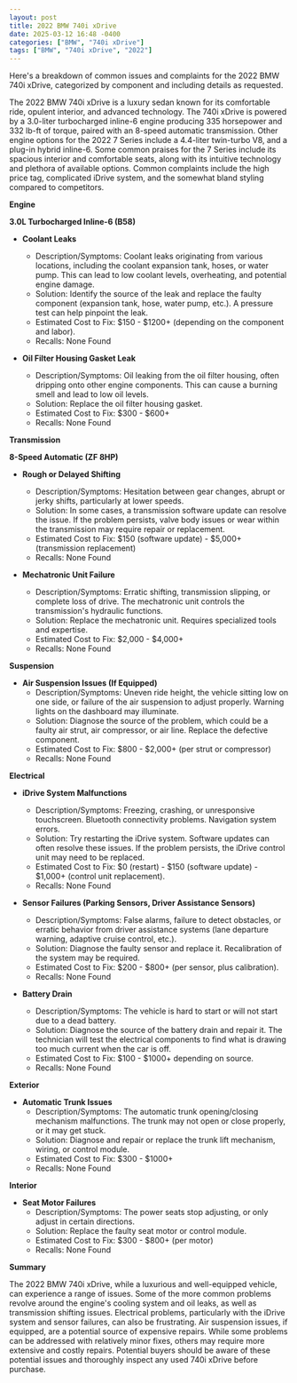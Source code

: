 ```yaml
---
layout: post
title: 2022 BMW 740i xDrive
date: 2025-03-12 16:48 -0400
categories: ["BMW", "740i xDrive"]
tags: ["BMW", "740i xDrive", "2022"]
---
```

Here's a breakdown of common issues and complaints for the 2022 BMW 740i xDrive, categorized by component and including details as requested.

The 2022 BMW 740i xDrive is a luxury sedan known for its comfortable ride, opulent interior, and advanced technology. The 740i xDrive is powered by a 3.0-liter turbocharged inline-6 engine producing 335 horsepower and 332 lb-ft of torque, paired with an 8-speed automatic transmission. Other engine options for the 2022 7 Series include a 4.4-liter twin-turbo V8, and a plug-in hybrid inline-6. Some common praises for the 7 Series include its spacious interior and comfortable seats, along with its intuitive technology and plethora of available options. Common complaints include the high price tag, complicated iDrive system, and the somewhat bland styling compared to competitors.

**Engine**

**3.0L Turbocharged Inline-6 (B58)**

*   **Coolant Leaks**
    *   Description/Symptoms: Coolant leaks originating from various locations, including the coolant expansion tank, hoses, or water pump. This can lead to low coolant levels, overheating, and potential engine damage.
    *   Solution: Identify the source of the leak and replace the faulty component (expansion tank, hose, water pump, etc.). A pressure test can help pinpoint the leak.
    *   Estimated Cost to Fix: $150 - $1200+ (depending on the component and labor).
    *   Recalls: None Found

*   **Oil Filter Housing Gasket Leak**
    *   Description/Symptoms: Oil leaking from the oil filter housing, often dripping onto other engine components. This can cause a burning smell and lead to low oil levels.
    *   Solution: Replace the oil filter housing gasket.
    *   Estimated Cost to Fix: $300 - $600+
    *   Recalls: None Found

**Transmission**

**8-Speed Automatic (ZF 8HP)**

*   **Rough or Delayed Shifting**
    *   Description/Symptoms: Hesitation between gear changes, abrupt or jerky shifts, particularly at lower speeds.
    *   Solution: In some cases, a transmission software update can resolve the issue. If the problem persists, valve body issues or wear within the transmission may require repair or replacement.
    *   Estimated Cost to Fix: $150 (software update) - $5,000+ (transmission replacement)
    *   Recalls: None Found

*   **Mechatronic Unit Failure**
    * Description/Symptoms: Erratic shifting, transmission slipping, or complete loss of drive. The mechatronic unit controls the transmission's hydraulic functions.
    * Solution: Replace the mechatronic unit. Requires specialized tools and expertise.
    * Estimated Cost to Fix: $2,000 - $4,000+
    * Recalls: None Found

**Suspension**

*   **Air Suspension Issues (If Equipped)**
    *   Description/Symptoms: Uneven ride height, the vehicle sitting low on one side, or failure of the air suspension to adjust properly. Warning lights on the dashboard may illuminate.
    *   Solution: Diagnose the source of the problem, which could be a faulty air strut, air compressor, or air line. Replace the defective component.
    *   Estimated Cost to Fix: $800 - $2,000+ (per strut or compressor)
    *   Recalls: None Found

**Electrical**

*   **iDrive System Malfunctions**
    *   Description/Symptoms: Freezing, crashing, or unresponsive touchscreen. Bluetooth connectivity problems. Navigation system errors.
    *   Solution: Try restarting the iDrive system. Software updates can often resolve these issues. If the problem persists, the iDrive control unit may need to be replaced.
    *   Estimated Cost to Fix: $0 (restart) - $150 (software update) - $1,000+ (control unit replacement).
    *   Recalls: None Found

*   **Sensor Failures (Parking Sensors, Driver Assistance Sensors)**
    *   Description/Symptoms: False alarms, failure to detect obstacles, or erratic behavior from driver assistance systems (lane departure warning, adaptive cruise control, etc.).
    *   Solution: Diagnose the faulty sensor and replace it. Recalibration of the system may be required.
    *   Estimated Cost to Fix: $200 - $800+ (per sensor, plus calibration).
    *   Recalls: None Found

*   **Battery Drain**
    *   Description/Symptoms: The vehicle is hard to start or will not start due to a dead battery.
    *   Solution: Diagnose the source of the battery drain and repair it. The technician will test the electrical components to find what is drawing too much current when the car is off.
    *   Estimated Cost to Fix: $100 - $1000+ depending on source.
    *   Recalls: None Found

**Exterior**

*   **Automatic Trunk Issues**
    *   Description/Symptoms: The automatic trunk opening/closing mechanism malfunctions. The trunk may not open or close properly, or it may get stuck.
    *   Solution: Diagnose and repair or replace the trunk lift mechanism, wiring, or control module.
    *   Estimated Cost to Fix: $300 - $1000+
    *   Recalls: None Found

**Interior**

*   **Seat Motor Failures**
    * Description/Symptoms: The power seats stop adjusting, or only adjust in certain directions.
    * Solution: Replace the faulty seat motor or control module.
    * Estimated Cost to Fix: $300 - $800+ (per motor)
    *   Recalls: None Found

**Summary**

The 2022 BMW 740i xDrive, while a luxurious and well-equipped vehicle, can experience a range of issues. Some of the more common problems revolve around the engine's cooling system and oil leaks, as well as transmission shifting issues. Electrical problems, particularly with the iDrive system and sensor failures, can also be frustrating. Air suspension issues, if equipped, are a potential source of expensive repairs. While some problems can be addressed with relatively minor fixes, others may require more extensive and costly repairs. Potential buyers should be aware of these potential issues and thoroughly inspect any used 740i xDrive before purchase.

